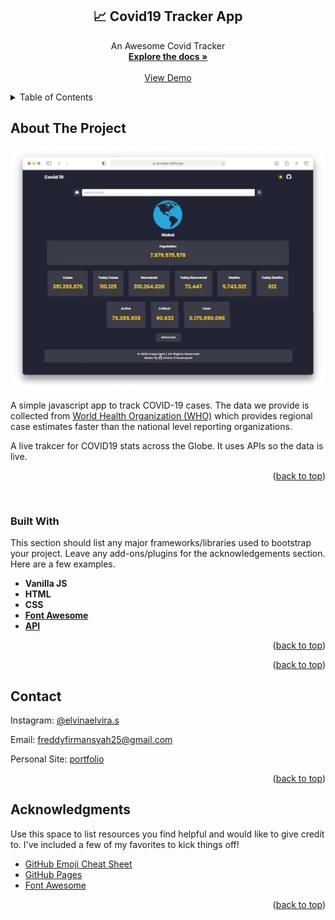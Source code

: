 <div id="top"></div>

<!-- PROJECT LOGO -->
<div align="center">
  

  <h2 align="center">📈 Covid19 Tracker App</h2>

  <p align="center">
    An Awesome Covid Tracker 
    <br />
    <a href="https://github.com/elvirafimansyah/covid-app"><strong>Explore the docs »</strong></a>
    <br />
    <br />
    <a href="https://kovidapp.netlify.app/">View Demo</a>
    
  </p>
  
</div>

<!-- TABLE OF CONTENTS -->
<details>
  <summary>Table of Contents</summary>
  <ol>
    <li>
      <a href="#about-the-project">About The Project</a>
      <ul>
        <li><a href="#built-with">Built With</a></li>
      </ul>
    </li>
    <li><a href="#contact">Contact</a></li>
    <li><a href="#acknowledgments">Acknowledgments</a></li>
  </ol>
</details>


<!-- ABOUT THE PROJECT -->
## About The Project

<img src="public/img/covid.png">

A simple javascript app to track COVID-19 cases. The data we provide is collected from [World Health Organization (WHO)](https://www.who.int/) which provides regional case estimates faster than the national level reporting organizations.

A live trakcer for COVID19 stats across the Globe. It uses APIs so the data is live.

<p align="right">(<a href="#top">back to top</a>)</p>



<br/>

### Built With

This section should list any major frameworks/libraries used to bootstrap your project. Leave any add-ons/plugins for the acknowledgements section. Here are a few examples.

* __Vanilla JS__
* __HTML__
* __CSS__
* __[Font Awesome](https://fontawesome.com/)__
* __[API](https://disease.sh/)__

<p align="right">(<a href="#top">back to top</a>)</p>





<p align="right">(<a href="#top">back to top</a>)</p>


<!-- CONTACT -->
## Contact

Instagram:  [@elvinaelvira.s](https://www.instagram.com/elvinaelvira.s/) 

Email: [freddyfirmansyah25@gmail.com](https://mail.google.com/mail/u/0/?fs=1&tf=cm&to=freddyfirmansyah25@gmail.com)

Personal Site: [portfolio](https://elvira.elvinaf.xyz/)

<p align="right">(<a href="#top">back to top</a>)</p>

<!-- ACKNOWLEDGMENTS -->
## Acknowledgments

Use this space to list resources you find helpful and would like to give credit to. I've included a few of my favorites to kick things off!

* [GitHub Emoji Cheat Sheet](https://www.webpagefx.com/tools/emoji-cheat-sheet)
* [GitHub Pages](https://pages.github.com)
* [Font Awesome](https://fontawesome.com)

<p align="right">(<a href="#top">back to top</a>)</p>